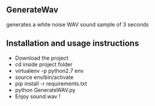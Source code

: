 ## GenerateWav

generates a white noise WAV sound sample of 3 seconds

## Installation and usage instructions
- Download the project
- cd inside project folder
- virtualenv -p python2.7 env
- source env/bin/activate
- pip install -r requirements.txt
- python GenerateWAV.py
- Enjoy sound.wav !
